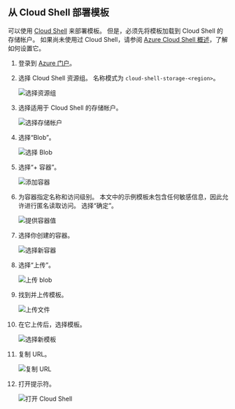 ## <a name="deploy-template-from-cloud-shell"></a>从 Cloud Shell 部署模板

可以使用 [Cloud Shell](../articles/cloud-shell/overview.md) 来部署模板。 但是，必须先将模板加载到 Cloud Shell 的存储帐户。 如果尚未使用过 Cloud Shell，请参阅 [Azure Cloud Shell 概述](../articles/cloud-shell/overview.md)，了解如何设置它。

1. 登录到 [Azure 门户](https://portal.azure.com)。

1. 选择 Cloud Shell 资源组。 名称模式为 `cloud-shell-storage-<region>`。

   ![选择资源组](./media/resource-manager-cloud-shell-deploy/select-cs-resource-group.png)

1. 选择适用于 Cloud Shell 的存储帐户。

   ![选择存储帐户](./media/resource-manager-cloud-shell-deploy/select-storage.png)

1. 选择“Blob”。

   ![选择 Blob](./media/resource-manager-cloud-shell-deploy/select-blobs.png)

1. 选择“+ 容器”。

   ![添加容器](./media/resource-manager-cloud-shell-deploy/add-container.png)

1. 为容器指定名称和访问级别。 本文中的示例模板未包含任何敏感信息，因此允许进行匿名读取访问。 选择“确定”。

   ![提供容器值](./media/resource-manager-cloud-shell-deploy/provide-container-values.png)

1. 选择你创建的容器。

   ![选择新容器](./media/resource-manager-cloud-shell-deploy/select-container.png)

1. 选择“上传”。

   ![上传 blob](./media/resource-manager-cloud-shell-deploy/upload-blob.png)

1. 找到并上传模板。

   ![上传文件](./media/resource-manager-cloud-shell-deploy/find-and-upload-template.png)

1. 在它上传后，选择模板。

   ![选择新模板](./media/resource-manager-cloud-shell-deploy/select-new-template.png)

1. 复制 URL。

   ![复制 URL](./media/resource-manager-cloud-shell-deploy/copy-url.png)

1. 打开提示符。

   ![打开 Cloud Shell](./media/resource-manager-cloud-shell-deploy/start-cloud-shell.png)
